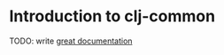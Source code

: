 # Introduction to clj-common

TODO: write [great documentation](http://jacobian.org/writing/great-documentation/what-to-write/)
